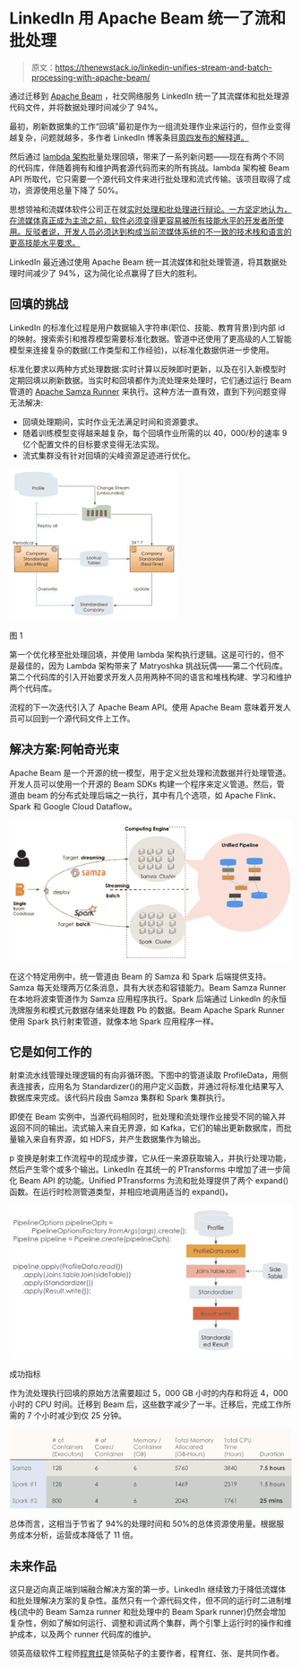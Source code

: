 # LinkedIn 用 Apache Beam 统一了流和批处理

> 原文：<https://thenewstack.io/linkedin-unifies-stream-and-batch-processing-with-apache-beam/>

通过迁移到 [Apache Beam](https://beam.apache.org/) ，社交网络服务 LinkedIn 统一了其流媒体和批处理源代码文件，并将数据处理时间减少了 94%。

最初，刷新数据集的工作“回填”最初是作为一组流处理作业来运行的，但作业变得越复杂，问题就越多，多作者 LinkedIn 博客条目[周四发布的解释道。](https://engineering.linkedin.com/blog/2023/unified-streaming-and-batch-pipelines-at-linkedin--reducing-proc)

然后通过 [lambda 架构](https://en.wikipedia.org/wiki/Lambda_architecture)批量处理回填，带来了一系列新问题——现在有两个不同的代码库，伴随着拥有和维护两套源代码而来的所有挑战。lambda 架构被 Beam API 所取代，它只需要一个源代码文件来进行批处理和流式传输。该项目取得了成功，资源使用总量下降了 50%。

思想领袖和流媒体软件公司正在就[实时处理和批处理进行辩论。一方坚定地认为，在流媒体真正成为主流之前，软件必须变得更容易被所有技能水平的开发者所使用。反驳者说，开发人员必须达到构成当前流媒体系统的不一致的技术栈和语言的更高技能水平要求。](https://thenewstack.io/data-streaming-for-when-micro-batching-just-isnt-fast-enough/)

LinkedIn 最近通过使用 Apache Beam 统一其流媒体和批处理管道，将其数据处理时间减少了 94%，这为简化论点赢得了巨大的胜利。

## 回填的挑战

LinkedIn 的标准化过程是用户数据输入字符串(职位、技能、教育背景)到内部 id 的映射。搜索索引和推荐模型需要标准化数据。管道中还使用了更高级的人工智能模型来连接复杂的数据(工作类型和工作经验)，以标准化数据供进一步使用。

标准化要求以两种方式处理数据:实时计算以反映即时更新，以及在引入新模型时定期回填以刷新数据。当实时和回填都作为流处理来处理时，它们通过运行 Beam 管道的 [Apache Samza Runner](https://beam.apache.org/documentation/runners/samza/) 来执行。这种方法一直有效，直到下列问题变得无法解决:

*   回填处理期间，实时作业无法满足时间和资源要求。
*   随着训练模型变得越来越复杂，每个回填作业所需的以 40，000/秒的速率 9 亿个配置文件的目标要求变得无法实现。
*   流式集群没有针对回填的尖峰资源足迹进行优化。

![](img/07d7f9cd367c11b617338a7b42906b8c.png)

图 1

第一个优化移至批处理回填，并使用 lambda 架构执行逻辑。这是可行的，但不是最佳的，因为 Lambda 架构带来了 Matryoshka 挑战玩偶——第二个代码库。第二个代码库的引入开始要求开发人员用两种不同的语言和堆栈构建、学习和维护两个代码库。

流程的下一次迭代引入了 Apache Beam API。使用 Apache Beam 意味着开发人员可以回到一个源代码文件上工作。

## 解决方案:阿帕奇光束

Apache Beam 是一个开源的统一模型，用于定义批处理和流数据并行处理管道。开发人员可以使用一个开源的 Beam SDKs 构建一个程序来定义管道。然后，管道由 beam 的分布式处理后端之一执行，其中有几个选项，如 Apache Flink、Spark 和 Google Cloud Dataflow。

![](img/3e22be3e74ed47d4f5568d28d477c0db.png)

在这个特定用例中，统一管道由 Beam 的 Samza 和 Spark 后端提供支持。Samza 每天处理两万亿条消息，具有大状态和容错能力。Beam Samza Runner 在本地将波束管道作为 Samza 应用程序执行。Spark 后端通过 LinkedIn 的永恒洗牌服务和模式元数据存储来处理数 Pb 的数据。Beam Apache Spark Runner 使用 Spark 执行射束管道，就像本地 Spark 应用程序一样。

## 它是如何工作的

射束流水线管理处理逻辑的有向非循环图。下图中的管道读取 ProfileData，用侧表连接表，应用名为 Standardizer()的用户定义函数，并通过将标准化结果写入数据库来完成。该代码片段由 Samza 集群和 Spark 集群执行。

即使在 Beam 实例中，当源代码相同时，批处理和流处理作业接受不同的输入并返回不同的输出。流式输入来自无界源，如 Kafka，它们的输出更新数据库，而批量输入来自有界源，如 HDFS，并产生数据集作为输出。

p 变换是射束工作流程中的现成步骤，它从任一来源获取输入，并执行处理功能，然后产生零个或多个输出。LinkedIn 在其统一的 PTransforms 中增加了进一步简化 Beam API 的功能。Unified PTransforms 为流和批处理提供了两个 expand()函数。在运行时检测管道类型，并相应地调用适当的 expand()。

![](img/4cdad14fca4c4dcccbfb8ff58693f205.png)

成功指标

作为流处理执行回填的原始方法需要超过 5，000 GB 小时的内存和将近 4，000 小时的 CPU 时间。迁移到 Beam 后，这些数字减少了一半。迁移后，完成工作所需的 7 个小时减少到仅 25 分钟。

![](img/9baf2951b7afc3c5d1fa9f14a2833866.png)

总体而言，这相当于节省了 94%的处理时间和 50%的总体资源使用量。根据服务成本分析，运营成本降低了 11 倍。

## 未来作品

这只是迈向真正端到端融合解决方案的第一步。LinkedIn 继续致力于降低流媒体和批处理解决方案的复杂性。虽然只有一个源代码文件，但不同的运行时二进制堆栈(流中的 Beam Samza runner 和批处理中的 Beam Spark runner)仍然会增加复杂性，例如了解如何运行、调整和调试两个集群，两个引擎上运行时的操作和维护成本，以及两个 runner 代码库的维护。

领英高级软件工程师[程育红](https://www.linkedin.com/in/yuhong-cheng-cs/)是领英帖子的主要作者，程育红、张、是共同作者。

<svg xmlns:xlink="http://www.w3.org/1999/xlink" viewBox="0 0 68 31" version="1.1"><title>Group</title> <desc>Created with Sketch.</desc></svg>